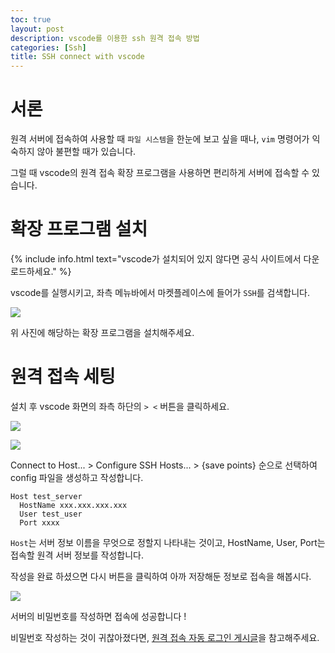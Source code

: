 ```yaml
---
toc: true
layout: post
description: vscode를 이용한 ssh 원격 접속 방법
categories: [Ssh]
title: SSH connect with vscode
---
```


# 서론

원격 서버에 접속하여 사용할 때 `파일 시스템`을 한눈에 보고 싶을 때나, `vim` 명령어가 익숙하지 않아 불편할 때가 있습니다.

그럴 때 vscode의 원격 접속 확장 프로그램을 사용하면 편리하게 서버에 접속할 수 있습니다.

# 확장 프로그램 설치

{% include info.html text="vscode가 설치되어 있지 않다면 공식 사이트에서 다운로드하세요." %}

vscode를 실행시키고, 좌측 메뉴바에서 마켓플레이스에 들어가 `SSH`를 검색합니다.

![]({{site.baseurl}}/images/2022-05-16-vscode-ssh/program1.png)

위 사진에 해당하는 확장 프로그램을 설치해주세요.

# 원격 접속 세팅

설치 후 vscode 화면의 좌측 하단의 `> <` 버튼을 클릭하세요.

![]({{site.baseurl}}/images/2022-05-16-vscode-ssh/program2.png)

![]({{site.baseurl}}/images/2022-05-16-vscode-ssh/list1.png)

Connect to Host... > Configure SSH Hosts... > {save points} 순으로 선택하여 config 파일을 생성하고 작성합니다.

```
Host test_server
  HostName xxx.xxx.xxx.xxx
  User test_user
  Port xxxx
```

`Host`는 서버 정보 이름을 무엇으로 정할지 나타내는 것이고, HostName, User, Port는 접속할 원격 서버 정보를 작성합니다.

작성을 완료 하셨으면 다시 버튼을 클릭하여 아까 저장해둔 정보로 접속을 해봅시다.

![]({{site.baseurl}}/images/2022-05-16-vscode-ssh/done1.png)

서버의 비밀번호를 작성하면 접속에 성공합니다 !

비밀번호 작성하는 것이 귀찮아졌다면, [원격 접속 자동 로그인 게시글](https://knu-cd2.github.io/blog/ssh/2022/05/16/vscode-ssh-without-password.html)을 참고해주세요.
